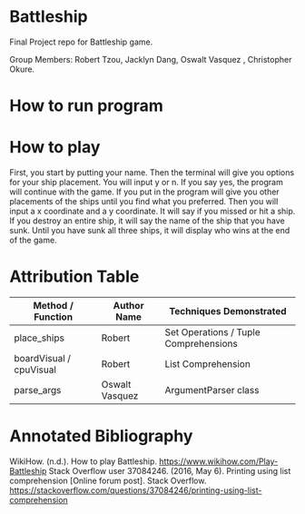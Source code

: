 # Battleship
Final Project repo for Battleship game.

Group Members: Robert Tzou, Jacklyn Dang, Oswalt Vasquez , Christopher Okure.

# How to run program

# How to play
First, you start by putting your name. Then the terminal will give you options for your ship placement. You will input y or n. If you say yes, the program will continue with the game. If you put in the program will give you other placements of the ships until you find what you preferred. Then you will input a x coordinate and a y coordinate. It will say if you missed or hit a ship. If you destroy an entire ship, it will say the name of the ship that you have sunk. Until you have sunk all three ships, it will display who wins at the end of the game.

# Attribution Table

| Method / Function | Author Name | Techniques Demonstrated |
|-------------------|-------------|-------------------------|
| place_ships | Robert | Set Operations / Tuple Comprehensions |
| boardVisual / cpuVisual | Robert | List Comprehension |
| parse_args  | Oswalt Vasquez | ArgumentParser class  |

# Annotated Bibliography

WikiHow. (n.d.). How to play Battleship. https://www.wikihow.com/Play-Battleship
Stack Overflow user 37084246. (2016, May 6). Printing using list comprehension [Online forum post]. 
Stack Overflow. https://stackoverflow.com/questions/37084246/printing-using-list-comprehension
